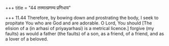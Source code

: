 +++
title = "44 तस्मात्प्रणम्य प्रणिधाय"

+++
11.44 Therefore, by bowing down and prostrating the body, I seek to
propitate You who are God and are adorable. O Lord, You should \[The
elision of a (in arhasi of priyayarhasi) is a metrical licence.\]
forgive (my faults) as would a father (the faults) of a son, as a
friend, of a friend, and as a lover of a beloved.
